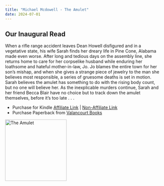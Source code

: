 ```yaml
---
title: "Michael Mcdowell - The Amulet"
date: 2024-07-01
---
```


## Our Inaugural Read

When a rifle range accident leaves Dean Howell disfigured and in a vegetative state, his wife Sarah finds her dreary life in Pine Cone, Alabama made even worse. After long and tedious days on the assembly line, she returns home to care for her corpselike husband while enduring her loathsome and hateful mother-in-law, Jo. Jo blames the entire town for her son’s mishap, and when she gives a strange piece of jewelry to the man she believes most responsible, a series of gruesome deaths is set in motion. Sarah believes the amulet has something to do with the rising body count, but no one will believe her. As the inexplicable murders continue, Sarah and her friend Becca Blair have no choice but to track down the amulet themselves, before it’s too late . . . 

 - Purchase for Kindle [Affiliate Link](https://amzn.to/3XOF6Zs) | [Non-Affiliate Link](https://www.amazon.com/Amulet-Michael-McDowell-ebook/dp/B00D30OXA2/)
 - Purchase Paperback from [Valancourt Books](https://www.valancourtbooks.com/the-amulet-1979.html)

<img src="/theamulet_mcdowell.jpg" alt="The Amulet" width="200px"/>
